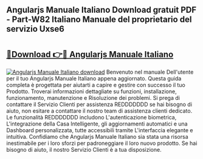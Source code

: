 ## Angularjs Manuale Italiano Download gratuit PDF - Part-W82 Italiano Manuale del proprietario del servizio Uxse6

# <h2><a href="http://dfd8qbu.blite.top/?on=Angularjs+Manuale+Italiano">🔗Download 👉🔴 Angularjs Manuale Italiano</a></h2>

[![Angularjs Manuale Italiano download](https://i.imgur.com/lujVjoI.png)](http://dfd8qbu.blite.top/?on=Angularjs+Manuale+Italiano)
Benvenuto nel manuale Dell'utente per il tuo Angularjs Manuale Italiano appena aggiornato. Questa guida completa è progettata per aiutarti a capire e gestire con successo il tuo Prodotto. Troverai informazioni dettagliate su funzioni, installazione, funzionamento, manutenzione e Risoluzione dei problemi. Si prega di contattare il Servizio Clienti per assistenza REDDDDDDD se hai bisogno di aiuto, non esitare a contattare il nostro team di assistenza clienti dedicato. Le funzionalità REDDDDDDD includono L'autenticazione biometrica, L'integrazione della Casa Intelligente, gli aggiornamenti automatici e una Dashboard personalizzata, tutte accessibili tramite L'interfaccia elegante e intuitiva. Confidiamo che Angularjs Manuale Italiano sia stata una risorsa inestimabile per i loro sforzi per padroneggiare il loro nuovo prodotto. Se hai bisogno di aiuto, il nostro Servizio Clienti è a tua disposizione.

